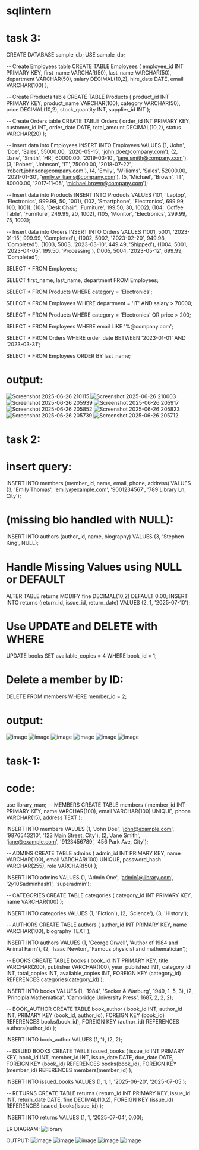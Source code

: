 # sqlintern

# task 3:

CREATE DATABASE sample_db;
USE sample_db;

-- Create Employees table
CREATE TABLE Employees (
    employee_id INT PRIMARY KEY,
    first_name VARCHAR(50),
    last_name VARCHAR(50),
    department VARCHAR(50),
    salary DECIMAL(10,2),
    hire_date DATE,
    email VARCHAR(100)
);

-- Create Products table
CREATE TABLE Products (
    product_id INT PRIMARY KEY,
    product_name VARCHAR(100),
    category VARCHAR(50),
    price DECIMAL(10,2),
    stock_quantity INT,
    supplier_id INT
);

-- Create Orders table
CREATE TABLE Orders (
    order_id INT PRIMARY KEY,
    customer_id INT,
    order_date DATE,
    total_amount DECIMAL(10,2),
    status VARCHAR(20)
);

-- Insert data into Employees
INSERT INTO Employees VALUES
(1, 'John', 'Doe', 'Sales', 55000.00, '2020-05-15', 'john.doe@company.com'),
(2, 'Jane', 'Smith', 'HR', 60000.00, '2019-03-10', 'jane.smith@company.com'),
(3, 'Robert', 'Johnson', 'IT', 75000.00, '2018-07-22', 'robert.johnson@company.com'),
(4, 'Emily', 'Williams', 'Sales', 52000.00, '2021-01-30', 'emily.williams@company.com'),
(5, 'Michael', 'Brown', 'IT', 80000.00, '2017-11-05', 'michael.brown@company.com');

-- Insert data into Products
INSERT INTO Products VALUES
(101, 'Laptop', 'Electronics', 999.99, 50, 1001),
(102, 'Smartphone', 'Electronics', 699.99, 100, 1001),
(103, 'Desk Chair', 'Furniture', 199.50, 30, 1002),
(104, 'Coffee Table', 'Furniture', 249.99, 20, 1002),
(105, 'Monitor', 'Electronics', 299.99, 75, 1003);

-- Insert data into Orders
INSERT INTO Orders VALUES
(1001, 5001, '2023-01-15', 999.99, 'Completed'),
(1002, 5002, '2023-02-20', 949.98, 'Completed'),
(1003, 5003, '2023-03-10', 449.49, 'Shipped'),
(1004, 5001, '2023-04-05', 199.50, 'Processing'),
(1005, 5004, '2023-05-12', 699.99, 'Completed');

SELECT * FROM Employees;

SELECT first_name, last_name, department FROM Employees;

SELECT * FROM Products WHERE category = 'Electronics';

SELECT * FROM Employees 
WHERE department = 'IT' AND salary > 70000;

SELECT * FROM Products 
WHERE category = 'Electronics' OR price > 200;

SELECT * FROM Employees 
WHERE email LIKE '%@company.com';

SELECT * FROM Orders 
WHERE order_date BETWEEN '2023-01-01' AND '2023-03-31';

SELECT * FROM Employees ORDER BY last_name;

# output:

![Screenshot 2025-06-26 210115](https://github.com/user-attachments/assets/6c391dba-cb94-498a-bb31-a4ee1c4033d1)
![Screenshot 2025-06-26 210003](https://github.com/user-attachments/assets/f1de590e-acd6-42d6-b5f8-d0406b6d91ff)
![Screenshot 2025-06-26 205939](https://github.com/user-attachments/assets/1be84beb-1ab6-4638-8eea-84d4f2423742)
![Screenshot 2025-06-26 205917](https://github.com/user-attachments/assets/3a8d7c71-4bd9-4428-8234-765580940fd1)
![Screenshot 2025-06-26 205852](https://github.com/user-attachments/assets/78b6a84a-793b-426b-b42b-4ce257309e53)
![Screenshot 2025-06-26 205823](https://github.com/user-attachments/assets/294eda81-d780-4f89-bda9-adfb0f09df30)
![Screenshot 2025-06-26 205739](https://github.com/user-attachments/assets/3a1dd69c-b4ba-4368-92cb-53a0bb03bb43)
![Screenshot 2025-06-26 205712](https://github.com/user-attachments/assets/eda62a3e-546a-4738-b324-fad12faab0fb)





# task 2:
# insert query:
INSERT INTO members (member_id, name, email, phone, address)
VALUES (3, 'Emily Thomas', 'emily@example.com', '9001234567', '789 Library Ln, City');
# (missing bio handled with NULL):
INSERT INTO authors (author_id, name, biography)
VALUES (3, 'Stephen King', NULL);
# Handle Missing Values using NULL or DEFAULT
ALTER TABLE returns MODIFY fine DECIMAL(10,2) DEFAULT 0.00;
INSERT INTO returns (return_id, issue_id, return_date)
VALUES (2, 1, '2025-07-10');
# Use UPDATE and DELETE with WHERE
UPDATE books
SET available_copies = 4
WHERE book_id = 1;
# Delete a member by ID:
DELETE FROM members
WHERE member_id = 2;
# output:
![image](https://github.com/user-attachments/assets/abbe045e-2458-46a3-bcbc-9ac206cdff0b)
![image](https://github.com/user-attachments/assets/541bd845-b41e-4511-a343-d9429b13203e)
![image](https://github.com/user-attachments/assets/fc711643-ac4e-488b-b4b7-b969a1197120)
![image](https://github.com/user-attachments/assets/ba695a77-c3c3-4324-a617-115a6086d356)
![image](https://github.com/user-attachments/assets/93f3ef4c-61de-4512-a1e1-d4b934293db7)
![image](https://github.com/user-attachments/assets/b8b3d6df-bc85-4194-a8a3-03e42f05251b)

# task-1:
# code:
use library_man;
-- MEMBERS
CREATE TABLE members (
    member_id INT PRIMARY KEY,
    name VARCHAR(100),
    email VARCHAR(100) UNIQUE,
    phone VARCHAR(15),
    address TEXT
);

INSERT INTO members VALUES
(1, 'John Doe', 'john@example.com', '9876543210', '123 Main Street, City'),
(2, 'Jane Smith', 'jane@example.com', '9123456789', '456 Park Ave, City');

-- ADMINS
CREATE TABLE admins (
    admin_id INT PRIMARY KEY,
    name VARCHAR(100),
    email VARCHAR(100) UNIQUE,
    password_hash VARCHAR(255),
    role VARCHAR(50)
);

INSERT INTO admins VALUES
(1, 'Admin One', 'admin1@library.com', '$2y$10$adminhash1', 'superadmin');

-- CATEGORIES
CREATE TABLE categories (
    category_id INT PRIMARY KEY,
    name VARCHAR(100)
);

INSERT INTO categories VALUES
(1, 'Fiction'),
(2, 'Science'),
(3, 'History');

-- AUTHORS
CREATE TABLE authors (
    author_id INT PRIMARY KEY,
    name VARCHAR(100),
    biography TEXT
);

INSERT INTO authors VALUES
(1, 'George Orwell', 'Author of 1984 and Animal Farm'),
(2, 'Isaac Newton', 'Famous physicist and mathematician');

-- BOOKS
CREATE TABLE books (
    book_id INT PRIMARY KEY,
    title VARCHAR(200),
    publisher VARCHAR(100),
    year_published INT,
    category_id INT,
    total_copies INT,
    available_copies INT,
    FOREIGN KEY (category_id) REFERENCES categories(category_id)
);

INSERT INTO books VALUES
(1, '1984', 'Secker & Warburg', 1949, 1, 5, 3),
(2, 'Principia Mathematica', 'Cambridge University Press', 1687, 2, 2, 2);

-- BOOK_AUTHOR
CREATE TABLE book_author (
    book_id INT,
    author_id INT,
    PRIMARY KEY (book_id, author_id),
    FOREIGN KEY (book_id) REFERENCES books(book_id),
    FOREIGN KEY (author_id) REFERENCES authors(author_id)
);

INSERT INTO book_author VALUES
(1, 1),
(2, 2);

-- ISSUED BOOKS
CREATE TABLE issued_books (
    issue_id INT PRIMARY KEY,
    book_id INT,
    member_id INT,
    issue_date DATE,
    due_date DATE,
    FOREIGN KEY (book_id) REFERENCES books(book_id),
    FOREIGN KEY (member_id) REFERENCES members(member_id)
);

INSERT INTO issued_books VALUES
(1, 1, 1, '2025-06-20', '2025-07-05');

-- RETURNS
CREATE TABLE returns (
    return_id INT PRIMARY KEY,
    issue_id INT,
    return_date DATE,
    fine DECIMAL(10,2),
    FOREIGN KEY (issue_id) REFERENCES issued_books(issue_id)
);

INSERT INTO returns VALUES
(1, 1, '2025-07-04', 0.00);

ER DIAGRAM:
![library](https://github.com/user-attachments/assets/57372ebe-f292-4616-8d53-f17dce807d65)

OUTPUT:
![image](https://github.com/user-attachments/assets/73514df5-051b-4279-8374-bd37f47bc927)
![image](https://github.com/user-attachments/assets/24123d2e-0e23-4cfc-a4ee-2fc7156b32e4)
![image](https://github.com/user-attachments/assets/e048bc7b-ec44-40bd-8f41-fbd1c51c8207)
![image](https://github.com/user-attachments/assets/da5b4e54-b697-4b4f-a3ac-82c99ebcccfe)
![image](https://github.com/user-attachments/assets/8022474a-71c0-4706-b20a-d5ea329fc63a)

